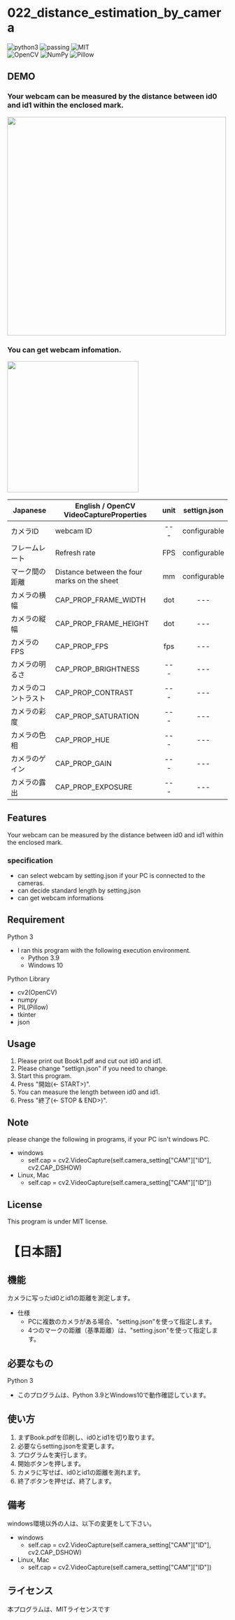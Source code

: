 
# 022_distance_estimation_by_camera

![python3](https://img.shields.io/badge/type-python3-brightgreen)  ![passing](https://img.shields.io/badge/windows%20build-passing-brightgreen) ![MIT](https://img.shields.io/badge/license-MIT-brightgreen)  
![OpenCV](https://img.shields.io/badge/libraly-OpenCV-blue)  ![NumPy](https://img.shields.io/badge/libraly-NumPy-blue)  ![Pillow](https://img.shields.io/badge/libraly-Pillow-blue)

## DEMO

### Your webcam can be measured by the distance between id0 and id1 within the enclosed mark.  

<img src="https://user-images.githubusercontent.com/44888139/130731372-a2ff920d-f9e1-45e4-9a34-1c08de441ed3.png" height="500px">  

### You can get webcam infomation.  

<img src="https://user-images.githubusercontent.com/44888139/130957708-4f060f34-4286-49f2-a812-220ae4e36bb9.png" height="300px">  

| Japanese | English / OpenCV VideoCaptureProperties | unit | settign.json |
----|----|:---:|:---:
| カメラID | webcam ID | --- |  configurable |
| フレームレート | Refresh rate |  FPS | configurable |
| マーク間の距離 | Distance between the four marks on the sheet |  mm | configurable |
| カメラの横幅 | CAP_PROP_FRAME_WIDTH |  dot | --- |
| カメラの縦幅 | CAP_PROP_FRAME_HEIGHT |  dot | --- |
| カメラのFPS | CAP_PROP_FPS |  fps | --- |
| カメラの明るさ | CAP_PROP_BRIGHTNESS |  --- | --- |
| カメラのコントラスト | CAP_PROP_CONTRAST |  --- | --- |
| カメラの彩度 | CAP_PROP_SATURATION |  --- | --- |
| カメラの色相 | CAP_PROP_HUE |  --- | --- |
| カメラのゲイン | CAP_PROP_GAIN |  --- | --- |
| カメラの露出 | CAP_PROP_EXPOSURE |  --- | --- |

## Features

Your webcam can be measured by the distance between id0 and id1 within the enclosed mark. 

### specification

- can select webcam by setting.json if your PC is connected to the cameras.
- can decide standard length by setting.json
- can get webcam informations

## Requirement  

Python 3

- I ran this program with the following execution environment.
  - Python 3.9
  - Windows 10

Python Library

- cv2(OpenCV)
- numpy
- PIL(Pillow)
- tkinter
- json

## Usage

1. Please print out Book1.pdf and cut out id0 and id1.
1. Please change "settign.json" if you need to change.
1. Start this program.
1. Press "開始(<- START>)".
1. You can measure the length between id0 and id1.
1. Press "終了(<- STOP & END>)".

## Note

please change the following in programs, if your PC isn't windows PC.  

- windows
  - self.cap = cv2.VideoCapture(self.camera_setting["CAM"]["ID"], cv2.CAP_DSHOW)
- Linux, Mac
  - self.cap = cv2.VideoCapture(self.camera_setting["CAM"]["ID"])

## License

This program is under MIT license.  

# 【日本語】

## 機能

カメラに写ったid0とid1の距離を測定します。

- 仕様
  - PCに複数のカメラがある場合、"setting.json"を使って指定します。
  - 4つのマークの距離（基準距離）は、"setting.json"を使って指定します。

## 必要なもの

Python 3

- このプログラムは、Python 3.9とWindows10で動作確認しています。

## 使い方

1. まずBook.pdfを印刷し、id0とid1を切り取ります。
1. 必要ならsetting.jsonを変更します。
1. プログラムを実行します。
1. 開始ボタンを押します。
1. カメラに写せば、id0とid1の距離を測れます。
1. 終了ボタンを押せば、終了します。

## 備考

windows環境以外の人は、以下の変更をして下さい。  

- windows
  - self.cap = cv2.VideoCapture(self.camera_setting["CAM"]["ID"], cv2.CAP_DSHOW)
- Linux, Mac
  - self.cap = cv2.VideoCapture(self.camera_setting["CAM"]["ID"])

## ライセンス

本プログラムは、MITライセンスです
